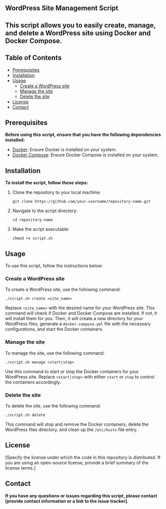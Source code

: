 ## **WordPress Site Management Script**

## **This script allows you to easily create, manage, and delete a WordPress site using Docker and Docker Compose.**
## Table of Contents

- [Prerequisites](#prerequisites)
- [Installation](#installation)
- [Usage](#usage)
  - [Create a WordPress site](#create-a-wordpress-site)
  - [Manage the site](#manage-the-site)
  - [Delete the site](#delete-the-site)
- [License](#license)
- [Contact](#contact)


## **Prerequisites**

**Before using this script, ensure that you have the following dependencies installed:**

- [Docker](https://docs.docker.com/get-docker/): Ensure Docker is installed on your system.
- [Docker Compose](https://docs.docker.com/compose/install/): Ensure Docker Compose is installed on your system.

## Installation

**To install the script, follow these steps:**

1. Clone the repository to your local machine:
   ```shell
   git clone https://github.com/your-username/repository-name.git
   
2. Navigate to the script directory:
   ```shell
   cd repository-name
   ```
3. Make the script executable:
   ```shell
   chmod +x script.sh
   ```

## Usage

To use this script, follow the instructions below:

### Create a WordPress site

To create a WordPress site, use the following command:

```shell
./script.sh create <site_name>
```

Replace `<site_name>` with the desired name for your WordPress site. This command will check if Docker and Docker Compose are installed. If not, it will install them for you. Then, it will create a new directory for your WordPress files, generate a `docker-compose.yml` file with the necessary configurations, and start the Docker containers.

### Manage the site

To manage the site, use the following command:

```shell
./script.sh manage <start|stop>
```

Use this command to start or stop the Docker containers for your WordPress site. Replace `<start|stop>` with either `start` or `stop` to control the containers accordingly.

### Delete the site

To delete the site, use the following command:

```shell
./script.sh delete
```

This command will stop and remove the Docker containers, delete the WordPress files directory, and clean up the `/etc/hosts` file entry.


## **License**

[Specify the license under which the code in this repository is distributed. If you are using an open-source license, provide a brief summary of the license terms.]

## **Contact**

**If you have any questions or issues regarding this script, please contact [provide contact information or a link to the issue tracker].**
```

